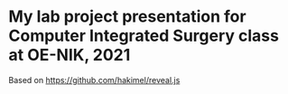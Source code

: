 # My lab project presentation for Computer Integrated Surgery class at OE-NIK, 2021

Based on https://github.com/hakimel/reveal.js
